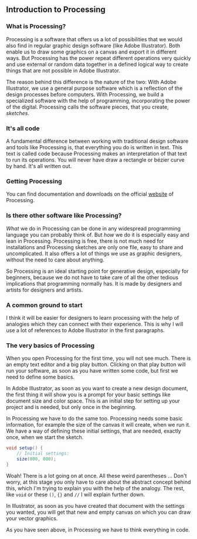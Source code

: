 ## Introduction to Processing

### What is Processing?

Processing is a software that offers us a lot of possibilities that we would also find in regular graphic design software (like Adobe Illustrator). Both enable us to draw some graphics on a canvas and export it in different ways. But Processing has the power repeat different operations very quickly and use external or random data together in a defined logical way to create things that are not possible in Adobe Illustrator.

The reason behind this difference is the nature of the two: With Adobe Illustrator, we use a general purpose software which is a reflection of the design processes before computers. With Processing, we build a specialized software with the help of programming, incorporating the power of the digital. Processing calls the software pieces, that you create, *sketches*.

### It's all code

A fundamental difference between working with traditional design software and tools like Processing is, that everything you do is written in text. This text is called code because Processing makes an interpretation of that text to run its operations. You will never have draw a rectangle or bézier curve by hand. It's all written out.

### Getting Processing

You can find documentation and downloads on the official [website](https://processing.org/) of Processing.

### Is there other software like Processing?

*What* we do in Processing can be done in any widespread programming language you can probably think of. But *how* we do it is especially easy and lean in Processing. Processing is free, there is not much need for installations and Processing sketches are only one file, easy to share and uncomplicated. It also offers a lot of things we use as graphic designers, without the need to care about anything.

So Processing is an ideal starting point for generative design, especially for beginners, because we do not have to take care of all the other tedious implications that programming normally has. It is made by designers and artists for designers and artists.

### A common ground to start

I think it will be easier for designers to learn processing with the help of analogies which they can connect with their experience. This is why I will use a lot of references to Adobe Illustrator in the first paragraphs.

### The very basics of Processing

When you open Processing for the first time, you will not see much. There is an empty text editor and a big play button. Clicking on that play button will run your software, as soon as you have written some code, but first we need to define some basics.

In Adobe Illustrator, as soon as you want to create a new design document, the first thing it will show you is a prompt for your basic settings like document size and color space. This is an initial step for setting up your project and is needed, but only once in the beginning.

In Processing we have to do the same too. Processing needs some basic information, for example the size of the canvas it will create, when we run it. We have a way of defining these initial settings, that are needed, exactly once, when we start the sketch.

```java
void setup() {
    // Initial settings:
    size(800, 800);
}
```

Woah! There is a lot going on at once. All these weird parentheses ... Don't worry, at this stage you only have to care about the abstract concept behind this, which I'm trying to explain you with the help of the analogy. The rest, like `void` or these `()`, `{}` and `//` I will explain further down.

In Illustrator, as soon as you have created that document with the settings you wanted, you will get that new and empty canvas on which you can draw your vector graphics.

As you have seen above, in Processing we have to think everything in code.
